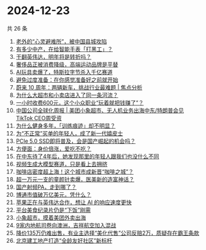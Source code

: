 # 2024-12-23

共 26 条

<!-- BEGIN 36KR -->
<!-- 最后更新时间 2024-12-23 04:14:31 +0800 -->
1. [老外的“心灵避难所”，被中国县城攻陷](https://36kr.com/p/3088215333959817)
1. [有多少中产，在给智能手表「打黑工」？](https://36kr.com/p/3089333268445314)
1. [干翻英伟达，明年将是转折吗？](https://36kr.com/p/3088376582142083)
1. [奢侈品正被消费降级，高端运动品牌是平替](https://36kr.com/p/3088691446577283)
1. [AI玩具卖爆了，特斯拉字节杀入千亿赛道](https://36kr.com/p/3088113827559815)
1. [避免过度准备：在你感觉准备好之前就开始](https://36kr.com/p/3074532927566464)
1. [蔚来 10 周年：两辆新车，挑战行业最难题 | 焦点分析](https://36kr.com/p/3089878477732232)
1. [为什么大超市和小卖店进入了同一条河流？](https://36kr.com/p/3088631724128385)
1. [一小时收费600元，这个小众职业“玩着就把钱赚了”？](https://36kr.com/p/3087986607831424)
1. [中国公司全球化周报 | 美团小象超市、无人机业务出海中东/特朗普会见TikTok CEO周受资](https://36kr.com/p/3088141230864521)
1. [为什么健身多年，「训练痕迹」却不明显？](https://36kr.com/p/3087332477417859)
1. [为“不正常”买单的年轻人，成了新一代嬉皮士](https://36kr.com/p/3088339950025095)
1. [PCIe 5.0 SSD即将普及，会是国产崛起的机会吗？](https://36kr.com/p/3088427761236104)
1. [方便面：身价倍涨，爱吃不吃？](https://36kr.com/p/3088106093705348)
1. [在中东待了4年后，她发现那里的年轻人跟我们也没什么不同](https://36kr.com/p/3087056911661440)
1. [视频生成大模型赛道，只是看上去拥挤](https://36kr.com/p/3088425143597191)
1. [咖啡店密度超上海！这个城市成新晋“咖啡之城”？](https://36kr.com/p/3089350871382403)
1. [超一万元一支的童颜针卖爆，医美新的造富神话？](https://36kr.com/p/3089274853030018)
1. [国产射频PA，走到哪了？](https://36kr.com/p/3087947956500615)
1. [博通市值破万亿美元，凭什么？](https://36kr.com/p/3088117998090369)
1. [苹果正在与英伟达合作，想让 AI 的响应速度更快](https://36kr.com/p/3088086130833539)
1. [平台美食纪录片仍是“下饭”刚需](https://36kr.com/p/3088644878940290)
1. [小象超市，摸着美团外卖出海](https://36kr.com/p/3088785406212231)
1. [9家内地航司卷向澳洲，吉祥航空加入混战](https://36kr.com/p/3088113694734728)
1. [降价135万仍难出售，有业主选择“美化代售”公司反赔2万，质疑存在霸王条款](https://36kr.com/p/3088392522741897)
1. [北京建工地产打造“全龄友好社区”新标杆](https://36kr.com/p/3089382481279108)
<!-- END 36KR -->